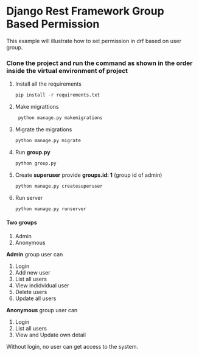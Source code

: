# Django Rest Framework Group Based Permission
This example will illustrate how to set permission in drf based on user group.
### Clone the project and run the command as shown in the order inside the virtual environment of project
1. Install all the requirements
    ```python
    pip install -r requirements.txt
2. Make migrattions
    ```python
     python manage.py makemigrations
3. Migrate the migrations
    ```python
    python manage.py migrate
4. Run **group.py**
    ```python
    python group.py
5. Create **superuser** provide **groups.id: 1** (group id of admin)
    ```python
    python manage.py createsuperuser
6. Run server
    ```python
    python manage.py runserver

#### Two groups
1. Admin
2. Anonymous

**Admin** group user can 
1. Login
2. Add new user
3. List all users
4. View indidvidual user
5. Delete users
6. Update all users


**Anonymous** group user can
1. Login
2. List all users
3. View and Update own detail

Without login, no user can get access to the system.
